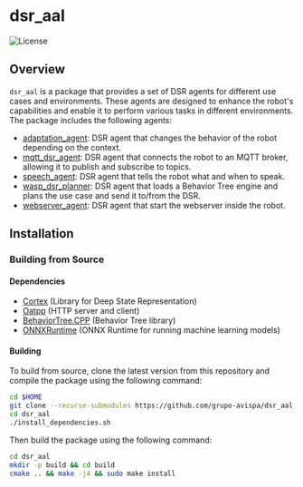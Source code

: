 # dsr_aal

![License](https://img.shields.io/github/license/grupo-avispa/dsr_aal)
<!-- [![Build](https://github.com/grupo-avispa/dsr_aal/actions/workflows/build.yml/badge.svg?branch=main)](https://github.com/grupo-avispa/dsr_aal/actions/workflows/build.yml) -->


## Overview

``dsr_aal`` is a package that provides a set of DSR agents for different use cases and environments. These agents are designed to enhance the robot's capabilities and enable it to perform various tasks in different environments. The package includes the following agents:

* [adaptation_agent]: DSR agent that changes the behavior of the robot depending on the context.
* [mqtt_dsr_agent]: DSR agent that connects the robot to an MQTT broker, allowing it to publish and subscribe to topics.
* [speech_agent]: DSR agent that tells the robot what and when to speak.
* [wasp_dsr_planner]: DSR agent that loads a Behavior Tree engine and plans the use case and send it to/from the DSR.
* [webserver_agent]: DSR agent that start the webserver inside the robot.


## Installation

### Building from Source

#### Dependencies

- [Cortex](https://github.com/grupo-avispa/cortex) (Library for Deep State Representation)
- [Oatpp](https://github.com/oatpp/oatpp) (HTTP server and client)
- [BehaviorTree.CPP](https://www.behaviortree.dev) (Behavior Tree library)
- [ONNXRuntime](https://onnxruntime.ai/) (ONNX Runtime for running machine learning models)

#### Building

To build from source, clone the latest version from this repository and compile the package using the following command:
```bash
cd $HOME
git clone --recurse-submodules https://github.com/grupo-avispa/dsr_aal.git
cd dsr_aal
./install_dependencies.sh
```

Then build the package using the following command:
```bash
cd dsr_aal
mkdir -p build && cd build
cmake .. && make -j4 && sudo make install
```

[adaptation_agent]: /adaptation_agent
[mqtt_dsr_agent]: /mqtt_dsr_agent
[speech_agent]: /speech_agent
[wasp_dsr_planner]: /wasp_dsr_planner
[webserver_agent]: /webserver_agent